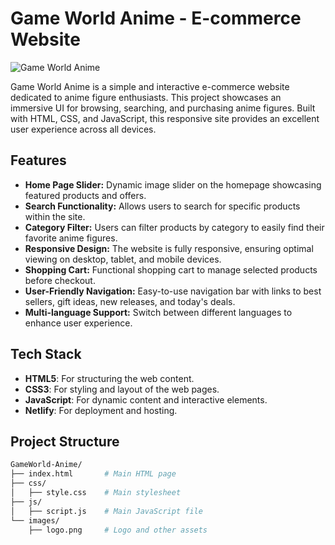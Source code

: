 # Game World Anime - E-commerce Website

![Game World Anime](https://gameworld-anime.netlify.app)

Game World Anime is a simple and interactive e-commerce website dedicated to anime figure enthusiasts. This project showcases an immersive UI for browsing, searching, and purchasing anime figures. Built with HTML, CSS, and JavaScript, this responsive site provides an excellent user experience across all devices.

## Features

- **Home Page Slider:** Dynamic image slider on the homepage showcasing featured products and offers.
- **Search Functionality:** Allows users to search for specific products within the site.
- **Category Filter:** Users can filter products by category to easily find their favorite anime figures.
- **Responsive Design:** The website is fully responsive, ensuring optimal viewing on desktop, tablet, and mobile devices.
- **Shopping Cart:** Functional shopping cart to manage selected products before checkout.
- **User-Friendly Navigation:** Easy-to-use navigation bar with links to best sellers, gift ideas, new releases, and today's deals.
- **Multi-language Support:** Switch between different languages to enhance user experience.

## Tech Stack

- **HTML5**: For structuring the web content.
- **CSS3**: For styling and layout of the web pages.
- **JavaScript**: For dynamic content and interactive elements.
- **Netlify**: For deployment and hosting.

## Project Structure

```bash
GameWorld-Anime/
├── index.html       # Main HTML page
├── css/
│   ├── style.css    # Main stylesheet
├── js/
│   ├── script.js    # Main JavaScript file
└── images/
    ├── logo.png     # Logo and other assets
